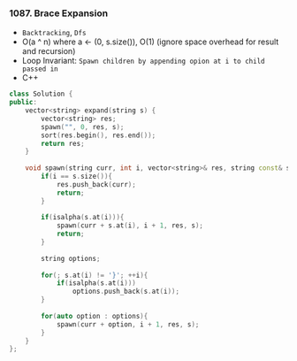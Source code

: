 ### 1087. Brace Expansion
* `Backtracking`, `Dfs`
* O(a ^ n) where a <- (0, s.size()), O(1) (ignore space overhead for result and recursion)
* Loop Invariant: `Spawn children by appending opion at i to child passed in`
* C++
```cpp
class Solution {
public:
    vector<string> expand(string s) {
        vector<string> res;
        spawn("", 0, res, s);
        sort(res.begin(), res.end());
        return res;
    }
    
    void spawn(string curr, int i, vector<string>& res, string const& s){
        if(i == s.size()){
            res.push_back(curr);
            return;
        }
        
        if(isalpha(s.at(i))){
            spawn(curr + s.at(i), i + 1, res, s);
            return;
        }
        
        string options;
        
        for(; s.at(i) != '}'; ++i){
            if(isalpha(s.at(i)))
                options.push_back(s.at(i));
        }
        
        for(auto option : options){
            spawn(curr + option, i + 1, res, s);
        }
    }
};
```
